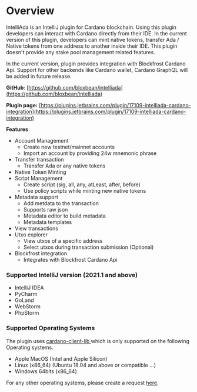 # Overview

IntelliAda is an IntelliJ plugin for Cardano blockchain. Using this plugin developers can interact with Cardano directly from their IDE. In the current version of this plugin, developers can mint native tokens, transfer Ada / Native tokens from one address to another inside their IDE. This plugin doesn't provide any stake pool management related features.

In the current version, plugin provides integration with Blockfrost Cardano Api. Support for other backends like Cardano wallet, Cardano GraphQL will be added in future release.

**GitHub**: [https://github.com/bloxbean/intelliada](https://github.com/bloxbean/intelliada)

**Plugin page:**  [https://plugins.jetbrains.com/plugin/17109-intelliada-cardano-integration](https://plugins.jetbrains.com/plugin/17109-intelliada-cardano-integration)

**Features** 

* Account Management
  * Create new testnet/mainnet accounts
  * Import an account by providing 24w mnemonic phrase
* Transfer transaction
  * Transfer Ada or any native tokens
* Native Token Minting
* Script Management
  * Create script \(sig, all, any, atLeast, after, before\)
  * Use policy scripts while minting new native tokens
* Metadata support
  * Add metdata to the transaction
  * Supports raw json
  * Metadata editor to build metadata
  * Metadata templates
* View transactions
* Utxo explorer
  * View utxos of a specific address
  * Select utxos during transaction submission \(Optional\)
* Blockfrost integration
  * Integrates with Blockfrost Cardano Api

### **Supported IntelliJ version  \(2021.1 and above\)**

* IntelliJ IDEA
* PyCharm
* GoLand
* WebStorm
* PhpStorm

### Supported Operating Systems

The plugin uses [cardano-client-lib ](https://github.com/bloxbean/cardano-client-lib/)which is only supported on the following Operating systems. 

* Apple MacOS \(Intel and Apple Silicon\)
* Linux \(x86\_64\) \(Ubuntu 18.04 and above or compatible ...\)
* Windows 64bits \(x86\_64\)

For any other operating systems, please create a request [here](https://github.com/bloxbean/cardano-client-lib/issues).



